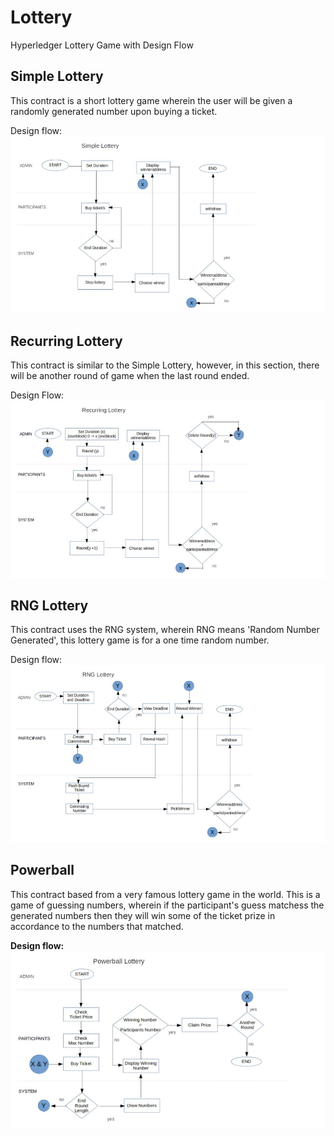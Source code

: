 # Lottery

Hyperledger Lottery Game with Design Flow


## Simple Lottery

This contract is a short lottery game wherein the user will be given a randomly generated number upon buying a ticket.

Design flow:
![Image](simple_lottery.jpg "SimpleLottery")

## Recurring Lottery

This contract is similar to the Simple Lottery, however, in this section, there will be another round of game when the last round ended.

Design Flow:
![Image](RecurringLottery.jpg "Recurring")

## RNG Lottery

This contract uses the RNG system, wherein RNG means 'Random Number Generated', this lottery game is for a one time random number.

Design flow:
![Image](RNGLottery.jpg "RNG")

## Powerball

This contract based from a very famous lottery game in the world. This is a game of guessing numbers, wherein if the participant's guess matchess the generated numbers then they will win some of the ticket prize in accordance to the numbers that matched. 

**Design flow:**
![Image](PowerballLottery.jpg "Powerball")

